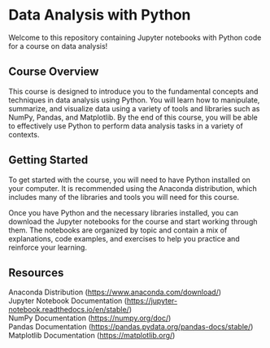 # Data Analysis with Python

Welcome to this repository containing Jupyter notebooks with Python code for a course on data analysis!

## Course Overview
This course is designed to introduce you to the fundamental concepts and techniques in data analysis using Python. You will learn how to manipulate, summarize, and visualize data using a variety of tools and libraries such as NumPy, Pandas, and Matplotlib. By the end of this course, you will be able to effectively use Python to perform data analysis tasks in a variety of contexts.

## Getting Started
To get started with the course, you will need to have Python installed on your computer. It is recommended using the Anaconda distribution, which includes many of the libraries and tools you will need for this course.

Once you have Python and the necessary libraries installed, you can download the Jupyter notebooks for the course and start working through them. The notebooks are organized by topic and contain a mix of explanations, code examples, and exercises to help you practice and reinforce your learning.

## Resources
Anaconda Distribution (https://www.anaconda.com/download/) <br>
Jupyter Notebook Documentation (https://jupyter-notebook.readthedocs.io/en/stable/) <br>
NumPy Documentation (https://numpy.org/doc/) <br>
Pandas Documentation (https://pandas.pydata.org/pandas-docs/stable/) <br>
Matplotlib Documentation (https://matplotlib.org/) <br>
